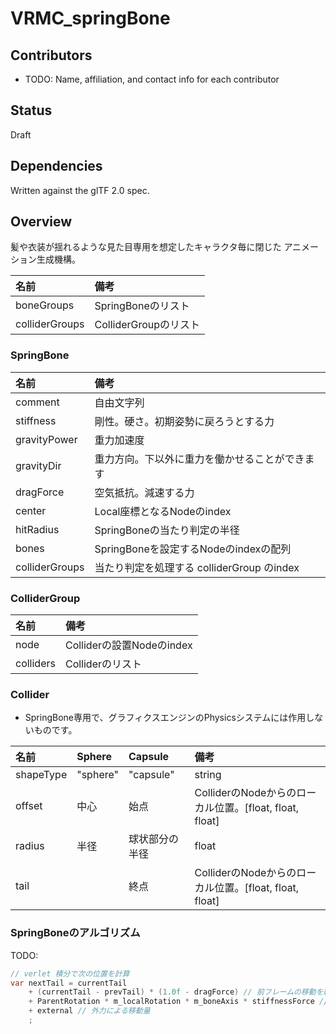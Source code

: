 # VRMC_springBone

## Contributors

* TODO: Name, affiliation, and contact info for each contributor

## Status

Draft

## Dependencies

Written against the glTF 2.0 spec.

## Overview

髪や衣装が揺れるような見た目専用を想定したキャラクタ毎に閉じた
アニメーション生成機構。

| 名前           | 備考                  |
|:---------------|:----------------------|
| boneGroups     | SpringBoneのリスト    |
| colliderGroups | ColliderGroupのリスト |

### SpringBone

| 名前           | 備考                                           |
|:---------------|:-----------------------------------------------|
| comment        | 自由文字列                                     |
| stiffness      | 剛性。硬さ。初期姿勢に戻ろうとする力           |
| gravityPower   | 重力加速度                                     |
| gravityDir     | 重力方向。下以外に重力を働かせることができます |
| dragForce      | 空気抵抗。減速する力                           |
| center         | Local座標となるNodeのindex                     |
| hitRadius      | SpringBoneの当たり判定の半径                   |
| bones          | SpringBoneを設定するNodeのindexの配列          |
| colliderGroups | 当たり判定を処理する colliderGroup のindex     |

### ColliderGroup

| 名前      | 備考                      |
|:----------|:--------------------------|
| node      | Colliderの設置Nodeのindex |
| colliders | Colliderのリスト          |

### Collider

* SpringBone専用で、グラフィクスエンジンのPhysicsシステムには作用しないものです。

| 名前      | Sphere   | Capsule    | 備考                                                 |
|:----------|:---------|:-----------|:----------------------------------------------------|
| shapeType | "sphere" | "capsule"  |string                                               |
| offset    | 中心     |始点         |ColliderのNodeからのローカル位置。[float, float, float]|
| radius    | 半径     |球状部分の半径|float                                                |
| tail      |          |終点         |ColliderのNodeからのローカル位置。[float, float, float]|

### SpringBoneのアルゴリズム

TODO:

```cs
// verlet 積分で次の位置を計算
var nextTail = currentTail
    + (currentTail - prevTail) * (1.0f - dragForce) // 前フレームの移動を継続する(減衰もあるよ)
    + ParentRotation * m_localRotation * m_boneAxis * stiffnessForce // 親の回転による子ボーンの移動目標
    + external // 外力による移動量
    ;
```

